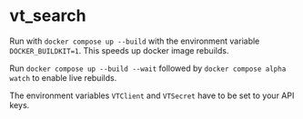 # vt_search

Run with `docker compose up --build` with the environment variable `DOCKER_BUILDKIT=1`.
This speeds up docker image rebuilds.

Run `docker compose up --build --wait` followed by `docker compose alpha watch` to enable live rebuilds.

The environment variables `VTClient` and `VTSecret` have to be set to your API keys.